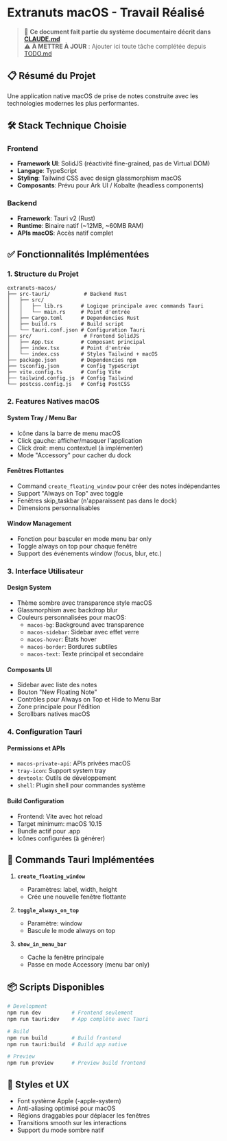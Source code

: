 # Extranuts macOS - Travail Réalisé

> 📖 **Ce document fait partie du système documentaire décrit dans [CLAUDE.md](CLAUDE.md)**  
> ⚠️ **À METTRE À JOUR** : Ajouter ici toute tâche complétée depuis [TODO.md](TODO.md)

## 📋 Résumé du Projet

Une application native macOS de prise de notes construite avec les technologies modernes les plus performantes.

## 🛠 Stack Technique Choisie

### Frontend
- **Framework UI**: SolidJS (réactivité fine-grained, pas de Virtual DOM)
- **Langage**: TypeScript
- **Styling**: Tailwind CSS avec design glassmorphism macOS
- **Composants**: Prévu pour Ark UI / Kobalte (headless components)

### Backend
- **Framework**: Tauri v2 (Rust)
- **Runtime**: Binaire natif (~12MB, ~60MB RAM)
- **APIs macOS**: Accès natif complet

## ✅ Fonctionnalités Implémentées

### 1. Structure du Projet
```
extranuts-macos/
├── src-tauri/           # Backend Rust
│   ├── src/
│   │   ├── lib.rs      # Logique principale avec commands Tauri
│   │   └── main.rs     # Point d'entrée
│   ├── Cargo.toml      # Dependencies Rust
│   ├── build.rs        # Build script
│   └── tauri.conf.json # Configuration Tauri
├── src/                 # Frontend SolidJS
│   ├── App.tsx         # Composant principal
│   ├── index.tsx       # Point d'entrée
│   └── index.css       # Styles Tailwind + macOS
├── package.json        # Dependencies npm
├── tsconfig.json       # Config TypeScript
├── vite.config.ts      # Config Vite
├── tailwind.config.js  # Config Tailwind
└── postcss.config.js   # Config PostCSS
```

### 2. Features Natives macOS

#### System Tray / Menu Bar
- Icône dans la barre de menu macOS
- Click gauche: afficher/masquer l'application
- Click droit: menu contextuel (à implémenter)
- Mode "Accessory" pour cacher du dock

#### Fenêtres Flottantes
- Command `create_floating_window` pour créer des notes indépendantes
- Support "Always on Top" avec toggle
- Fenêtres skip_taskbar (n'apparaissent pas dans le dock)
- Dimensions personnalisables

#### Window Management
- Fonction pour basculer en mode menu bar only
- Toggle always on top pour chaque fenêtre
- Support des événements window (focus, blur, etc.)

### 3. Interface Utilisateur

#### Design System
- Thème sombre avec transparence style macOS
- Glassmorphism avec backdrop blur
- Couleurs personnalisées pour macOS:
  - `macos-bg`: Background avec transparence
  - `macos-sidebar`: Sidebar avec effet verre
  - `macos-hover`: États hover
  - `macos-border`: Bordures subtiles
  - `macos-text`: Texte principal et secondaire

#### Composants UI
- Sidebar avec liste des notes
- Bouton "New Floating Note"
- Contrôles pour Always on Top et Hide to Menu Bar
- Zone principale pour l'édition
- Scrollbars natives macOS

### 4. Configuration Tauri

#### Permissions et APIs
- `macos-private-api`: APIs privées macOS
- `tray-icon`: Support system tray
- `devtools`: Outils de développement
- `shell`: Plugin shell pour commandes système

#### Build Configuration
- Frontend: Vite avec hot reload
- Target minimum: macOS 10.15
- Bundle actif pour .app
- Icônes configurées (à générer)

## 🔧 Commands Tauri Implémentées

1. **`create_floating_window`**
   - Paramètres: label, width, height
   - Crée une nouvelle fenêtre flottante

2. **`toggle_always_on_top`**
   - Paramètre: window
   - Bascule le mode always on top

3. **`show_in_menu_bar`**
   - Cache la fenêtre principale
   - Passe en mode Accessory (menu bar only)

## 📦 Scripts Disponibles

```bash
# Development
npm run dev          # Frontend seulement
npm run tauri:dev    # App complète avec Tauri

# Build
npm run build        # Build frontend
npm run tauri:build  # Build app native

# Preview
npm run preview      # Preview build frontend
```

## 🎨 Styles et UX

- Font système Apple (-apple-system)
- Anti-aliasing optimisé pour macOS
- Régions draggables pour déplacer les fenêtres
- Transitions smooth sur les interactions
- Support du mode sombre natif